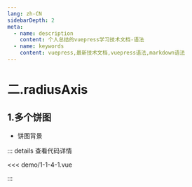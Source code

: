 ```yaml
---
lang: zh-CN
sidebarDepth: 2
meta:
  - name: description
    content: 个人总结的vuepress学习技术文档-语法
  - name: keywords
    content: vuepress,最新技术文档,vuepress语法,markdown语法
---
```


# 二.radiusAxis

## 1.多个饼图

- 饼图背景

  <Container url="https://zhoubichuan.com/resume/?type=echarts&name=1-1-4-1.vue" />

::: details 查看代码详情

<<< demo/1-1-4-1.vue

:::
